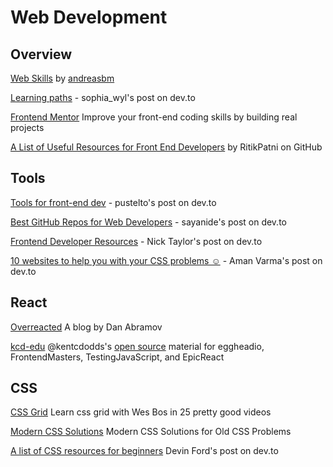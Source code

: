 # Web Development

## Overview

[Web Skills](https://andreasbm.github.io/web-skills/) by [andreasbm](https://github.com/andreasbm/web-skills)

[Learning paths](https://dev.to/sophia_wyl/absolute-top-learning-priorities-for-getting-the-first-junior-software-engineering-job-9ii) - sophia_wyl's post on dev.to

[Frontend Mentor](https://www.frontendmentor.io/) Improve your front-end coding skills by building real projects

[A List of Useful Resources for Front End Developers](https://github.com/RitikPatni/Front-End-Web-Development-Resources) by RitikPatni on GitHub

## Tools

[Tools for front-end dev](https://dev.to/pustelto/tools-i-use-for-front-end-dev-3ekn) - pustelto's post on dev.to

[Best GitHub Repos for Web Developers](https://dev.to/sayanide/best-github-repos-for-web-developers-9id) - sayanide's post on dev.to

[Frontend Developer Resources](https://dev.to/nickytonline/share-some-frontend-resources-15j5) - Nick Taylor's post on dev.to

[10 websites to help you with your CSS problems ☺](https://dev.to/amanajayvarma/10-website-to-help-you-with-your-css-problems-2poi) - Aman Varma's post on dev.to

## React

[Overreacted](https://overreacted.io/) A blog by Dan Abramov

[kcd-edu](https://github.com/topics/kcd-edu) @kentcdodds's [open source](https://twitter.com/kentcdodds/status/1256060182938791941) material for eggheadio, FrontendMasters, TestingJavaScript, and EpicReact

## CSS

[CSS Grid](https://cssgrid.io/) Learn css grid with Wes Bos in 25 pretty good videos

[Modern CSS Solutions](https://moderncss.dev/) Modern CSS Solutions for Old CSS Problems

[A list of CSS resources for beginners](https://dev.to/devindford/a-list-of-css-resources-for-beginners-2ff5) Devin Ford's post on dev.to
